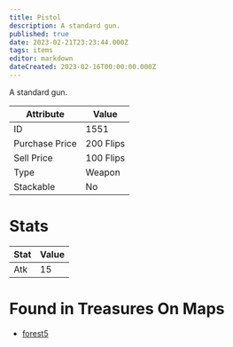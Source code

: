 ```yaml
---
title: Pistol
description: A standard gun.
published: true
date: 2023-02-21T23:23:44.000Z
tags: items
editor: markdown
dateCreated: 2023-02-16T00:00:00.000Z
---
```


A standard gun.

|Attribute|Value|
|-|-|
|ID|1551|
|Purchase Price|200 Flips|
|Sell Price|100 Flips|
|Type|Weapon|
|Stackable|No|

# Stats
|Stat|Value|
|-|-|
|Atk|15|

# Found in Treasures On Maps
 * [forest5](/maps/forest5)